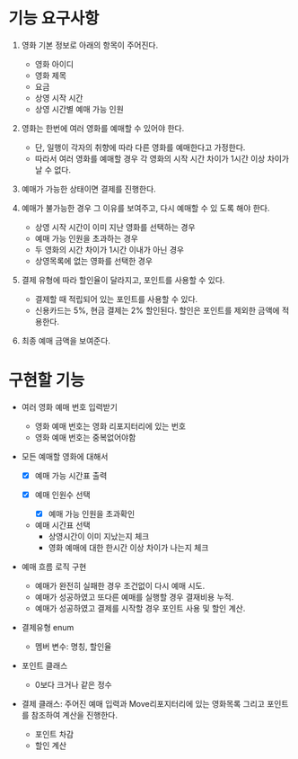 # 기능 요구사항

  1. 영화 기본 정보로 아래의 항목이 주어진다.
      * 영화 아이디
      * 영화 제목
      * 요금
      * 상영 시작 시간
      * 상영 시간별 예매 가능 인원

  2. 영화는 한번에 여러 영화를 예매할 수 있어야 한다.
      * 단, 일행이 각자의 취향에 따라 다른 영화를 예매한다고 가정한다.
      * 따라서 여러 영화를 예매할 경우 각 영화의 시작 시간 차이가 1시간 이상 차이가 날 수 없다.

  3. 예매가 가능한 상태이면 결제를 진행한다.

  4. 예매가 불가능한 경우 그 이유를 보여주고, 다시 예매할 수 있 도록 해야 한다.
      * 상영 시작 시간이 이미 지난 영화를 선택하는 경우
      * 예매 가능 인원을 초과하는 경우
      * 두 영화의 시간 차이가 1시간 이내가 아닌 경우
      * 상영목록에 없는 영화를 선택한 경우

  5. 결제 유형에 따라 할인율이 달라지고, 포인트를 사용할 수 있다.
      * 결제할 때 적립되어 있는 포인트를 사용할 수 있다.
      * 신용카드는 5%, 현금 결제는 2% 할인된다. 할인은 포인트를 제외한 금액에 적용한다.

  6. 최종 예매 금액을 보여준다.


# 구현할 기능

- 여러 영화 예매 번호 입력받기
    * 영화 예매 번호는 영화 리포지터리에 있는 번호
    * 영화 예매 번호는 중복없어야함


- 모든 예매할 영화에 대해서
    - [x] 예매 가능 시간표 출력

    - [x] 예매 인원수 선택
        * [x] 예매 가능 인원을 초과확인

    - 예매 시간표 선택
        * 상영시간이 이미 지났는지 체크
        * 영화 예매에 대한 한시간 이상 차이가 나는지 체크




- 예매 흐름 로직 구현
    * 예매가 완전히 실패한 경우 조건없이 다시 예매 시도.
    * 예매가 성공하였고 또다른 예매를 실행할 경우 결재비용 누적.
    * 예매가 성공하였고 결제를 시작할 경우 포인트 사용 및 할인 계산.


- 결제유형 enum
    * 멤버 변수: 명칭, 할인율


- 포인트 클래스
    * 0보다 크거나 같은 정수

- 결제 클래스: 주어진 예매 입력과 Move리포지터리에 있는 영화목록 그리고 포인트를 참조하여 계산을 진행한다.
    * 포인트 차감
    * 할인 계산
